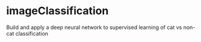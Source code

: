 # imageClassification
Build and apply a deep neural network to supervised learning of cat vs non-cat classification
